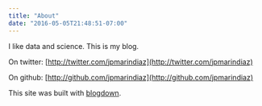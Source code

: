 ```yaml
---
title: "About"
date: "2016-05-05T21:48:51-07:00"
---
```


I like data and science. This is my blog.

On twitter: [http://twitter.com/jpmarindiaz](http://twitter.com/jpmarindiaz)

On github: [http://github.com/jpmarindiaz](http://github.com/jpmarindiaz)

This site was built with [blogdown](https://github.com/rstudio/blogdown).


